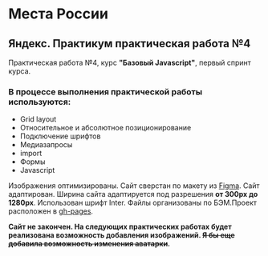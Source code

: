 # Места России
## Яндекс. Практикум практическая работа №4

Практическая работа №4, курс **"Базовый Javascript"**, первый спринт курса. 
### В процессе выполнения практической работы используются:
* Grid layout
* Относительное и абсолютное позиционирование
* Подключение шрифтов
* Медиазапросы
* import
* Формы
* Javascript

Изображения оптимизированы. Сайт сверстан по макету из [Figma](https://www.figma.com/file/StZjf8HnoeLdiXS7dYrLAh/JavaScript.-Sprint-4). Сайт адаптирован. Ширина сайта адаптируется под разрешения **от 300px до 1280px**. Использован шрифт Inter. Файлы организованы по БЭМ.Проект расположен в [gh-pages](https://marina557.github.io/mesto/index.html).

**Сайт не закончен. На следующих практических работах будет реализована возможность добавления изображений. ~~Я бы еще добавила возможность изменения аватарки~~.**
